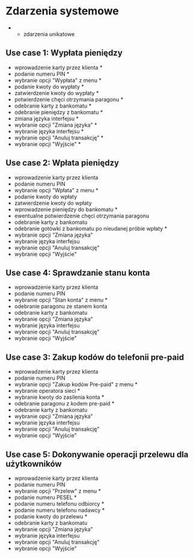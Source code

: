 Zdarzenia systemowe
===================

* - zdarzenia unikatowe

Use case 1: Wypłata pieniędzy
-----------------

  - wprowadzenie karty przez klienta *
  - podanie numeru PIN *
  - wybranie opcji "Wypłata" z menu *
  - podanie kwoty do wypłaty *
  - zatwierdzenie kwoty do wypłaty *
  - potwierdzenie chęci otrzymania paragonu *
  - odebranie karty z bankomatu *
  - odebranie pieniędzy z bankomatu *
  - zmiana języka interfejsu *
  - wybranie opcji "Zmiana języka" *
  - wybranie języka interfejsu *
  - wybranie opcji "Anuluj transakcję" *
  - wybranie opcji "Wyjście" *

Use case 2: Wpłata pieniędzy
-----------------

  - wprowadzenie karty przez klienta
  - podanie numeru PIN
  - wybranie opcji "Wpłata" z menu *
  - podanie kwoty do wpłaty
  - zatwierdzenie kwoty do wpłaty
  - wprowadzenie pieniędzy do bankomatu *
  - ewentualne potwierdzenie chęci otrzymania paragonu
  - odebranie karty z bankomatu
  - odebranie gotówki z bankomatu po nieudanej próbie wpłaty *
  - wybranie opcji "Zmiana języka"
  - wybranie języka interfejsu
  - wybranie opcji "Anuluj transakcję"
  - wybranie opcji "Wyjście"

Use case 4: Sprawdzanie stanu konta
-----------------

  - wprowadzenie karty przez klienta
  - podanie numeru PIN
  - wybranie opcji "Stan konta" z menu *
  - odebranie paragonu ze stanem konta
  - odebranie karty z bankomatu
  - wybranie opcji "Zmiana języka"
  - wybranie języka interfejsu
  - wybranie opcji "Anuluj transakcję"
  - wybranie opcji "Wyjście"
 
Use case 3: Zakup kodów do telefonii pre-paid
-----------------

  - wprowadzenie karty przez klienta
  - podanie numeru PIN
  - wybranie opcji "Zakup kodów Pre-paid" z menu *
  - wybranie operatora sieci *
  - wybranie kwoty do zasilenia konta *
  - odebranie paragonu z kodem pre-paid *
  - odebranie karty z bankomatu
  - wybranie opcji "Zmiana języka"
  - wybranie języka interfejsu
  - wybranie opcji "Anuluj transakcję"
  - wybranie opcji "Wyjście"

Use case 5: Dokonywanie operacji przelewu dla użytkowników
-----------------

  - wprowadzenie karty przez klienta
  - podanie numeru PIN
  - wybranie opcji "Przelew" z menu *
  - podanie numeru PESEL *
  - podanie numeru telefonu odbiorcy *
  - podanie numeru telefonu nadawcy *
  - podanie kwoty do przelewu *
  - odebranie karty z bankomatu
  - wybranie opcji "Zmiana języka"
  - wybranie języka interfejsu
  - wybranie opcji "Anuluj transakcję"
  - wybranie opcji "Wyjście"